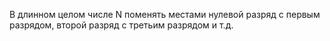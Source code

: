 В длинном целом числе N поменять местами нулевой разряд с первым разрядом, второй разряд с третьим разрядом и т.д. 
